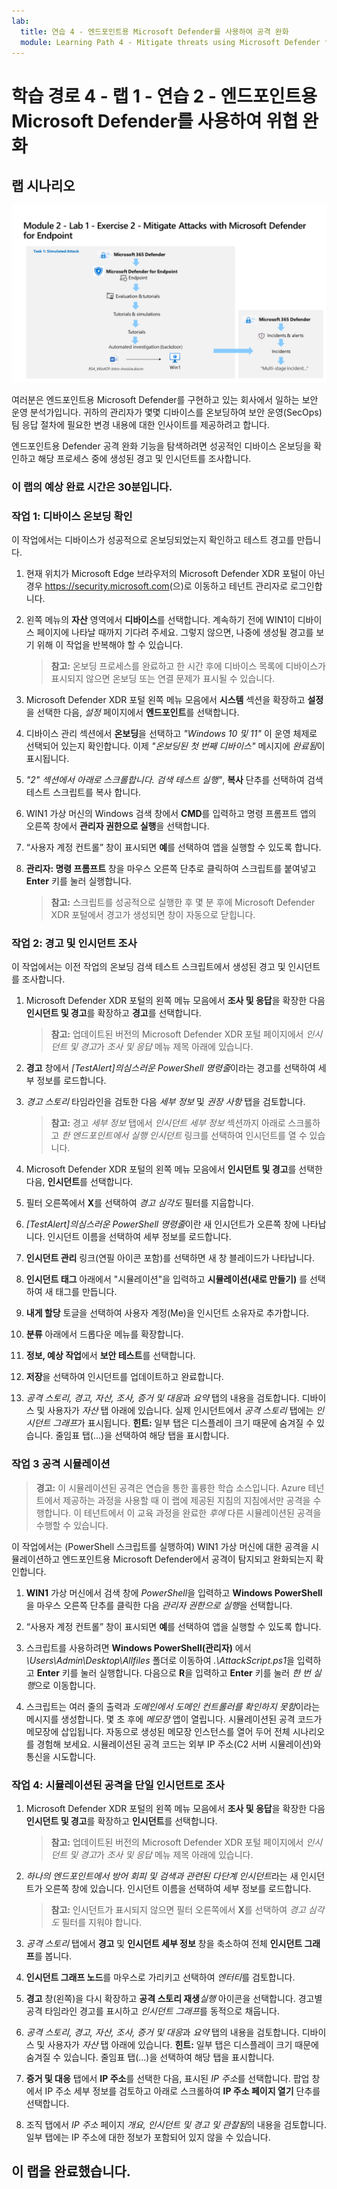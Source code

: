 ```yaml
---
lab:
  title: 연습 4 - 엔드포인트용 Microsoft Defender를 사용하여 공격 완화
  module: Learning Path 4 - Mitigate threats using Microsoft Defender for Endpoint
---
```


# 학습 경로 4 - 랩 1 - 연습 2 - 엔드포인트용 Microsoft Defender를 사용하여 위협 완화

## 랩 시나리오

![랩 개요입니다.](../Media/SC-200-Lab_Diagrams_Mod2_L1_Ex2_10_19.png)

여러분은 엔드포인트용 Microsoft Defender를 구현하고 있는 회사에서 일하는 보안 운영 분석가입니다. 귀하의 관리자가 몇몇 디바이스를 온보딩하여 보안 운영(SecOps) 팀 응답 절차에 필요한 변경 내용에 대한 인사이트를 제공하려고 합니다.

엔드포인트용 Defender 공격 완화 기능을 탐색하려면 성공적인 디바이스 온보딩을 확인하고 해당 프로세스 중에 생성된 경고 및 인시던트를 조사합니다.

### 이 랩의 예상 완료 시간은 30분입니다.

### 작업 1: 디바이스 온보딩 확인

이 작업에서는 디바이스가 성공적으로 온보딩되었는지 확인하고 테스트 경고를 만듭니다.

1. 현재 위치가 Microsoft Edge 브라우저의 Microsoft Defender XDR 포털이 아닌 경우 <https://security.microsoft.com>(으)로 이동하고 테넌트 관리자로 로그인합니다.

1. 왼쪽 메뉴의 **자산** 영역에서 **디바이스**를 선택합니다. 계속하기 전에 WIN1이 디바이스 페이지에 나타날 때까지 기다려 주세요. 그렇지 않으면, 나중에 생성될 경고를 보기 위해 이 작업을 반복해야 할 수 있습니다.

    >**참고:** 온보딩 프로세스를 완료하고 한 시간 후에 디바이스 목록에 디바이스가 표시되지 않으면 온보딩 또는 연결 문제가 표시될 수 있습니다.

1. Microsoft Defender XDR 포털 왼쪽 메뉴 모음에서 **시스템** 섹션을 확장하고 **설정**을 선택한 다음, *설정* 페이지에서 **엔드포인트**를 선택합니다.

1. 디바이스 관리 섹션에서 **온보딩**을 선택하고 *"Windows 10 및 11"* 이 운영 체제로 선택되어 있는지 확인합니다. 이제 *"온보딩된 첫 번째 디바이스"* 메시지에 *완료됨*이 표시됩니다.

1. *"2" 섹션에서 아래로 스크롤합니다. 검색 테스트 실행"*, **복사** 단추를 선택하여 검색 테스트 스크립트를 복사 합니다.  

1. WIN1 가상 머신의 Windows 검색 창에서 **CMD**를 입력하고 명령 프롬프트 앱의 오른쪽 창에서 **관리자 권한으로 실행**을 선택합니다.

1. “사용자 계정 컨트롤” 창이 표시되면 **예**를 선택하여 앱을 실행할 수 있도록 합니다. 

1. **관리자: 명령 프롬프트** 창을 마우스 오른쪽 단추로 클릭하여 스크립트를 붙여넣고 **Enter** 키를 눌러 실행합니다.

    >**참고:** 스크립트를 성공적으로 실행한 후 몇 분 후에 Microsoft Defender XDR 포털에서 경고가 생성되면 창이 자동으로 닫힙니다.

### 작업 2: 경고 및 인시던트 조사

이 작업에서는 이전 작업의 온보딩 검색 테스트 스크립트에서 생성된 경고 및 인시던트를 조사합니다.

1. Microsoft Defender XDR 포털의 왼쪽 메뉴 모음에서 **조사 및 응답**을 확장한 다음 **인시던트 및 경고**를 확장하고 **경고**를 선택합니다.

    >**참고:** 업데이트된 버전의 Microsoft Defender XDR 포털 페이지에서 *인시던트 및 경고*가 *조사 및 응답* 메뉴 제목 아래에 있습니다.

1. **경고** 창에서 *[TestAlert]의심스러운 PowerShell 명령줄*이라는 경고를 선택하여 세부 정보를 로드합니다.

1. *경고 스토리* 타임라인을 검토한 다음 *세부 정보* 및 *권장 사항* 탭을 검토합니다.

    >**참고:** 경고 *세부 정보* 탭에서 *인시던트 세부 정보* 섹션까지 아래로 스크롤하고 *한 엔드포인트에서 실행 인시던트* 링크를 선택하여 인시던트를 열 수 있습니다.

1. Microsoft Defender XDR 포털의 왼쪽 메뉴 모음에서 **인시던트 및 경고**를 선택한 다음, **인시던트**를 선택합니다.

1. 필터 오른쪽에서 **X**를 선택하여 *경고 심각도* 필터를 지웁합니다.

1. *[TestAlert]의심스러운 PowerShell 명령줄*이란 새 인시던트가 오른쪽 창에 나타납니다. 인시던트 이름을 선택하여 세부 정보를 로드합니다.

1. **인시던트 관리** 링크(연필 아이콘 포함)를 선택하면 새 창 블레이드가 나타납니다.

1. **인시던트 태그** 아래에서 "시뮬레이션"을 입력하고 **시뮬레이션(새로 만들기)** 를 선택하여 새 태그를 만듭니다.

1. **내게 할당** 토글을 선택하여 사용자 계정(Me)을 인시던트 소유자로 추가합니다.

1. **분류** 아래에서 드롭다운 메뉴를 확장합니다.

1. **정보, 예상 작업**에서 **보안 테스트**를 선택합니다.

1. **저장**을 선택하여 인시던트를 업데이트하고 완료합니다.

1. *공격 스토리, 경고, 자산, 조사, 증거 및 대응*과 *요약* 탭의 내용을 검토합니다. 디바이스 및 사용자가 *자산* 탭 아래에 있습니다. 실제 인시던트에서 *공격 스토리* 탭에는 *인시던트 그래프*가 표시됩니다. **힌트:** 일부 탭은 디스플레이 크기 때문에 숨겨질 수 있습니다. 줄임표 탭(...)을 선택하여 해당 탭을 표시합니다.

### 작업 3 공격 시뮬레이션

>**경고:** 이 시뮬레이션된 공격은 연습을 통한 훌륭한 학습 소스입니다. Azure 테넌트에서 제공하는 과정을 사용할 때 이 랩에 제공된 지침의 지침에서만 공격을 수행합니다.  이 테넌트에서 이 교육 과정을 완료한 *후에* 다른 시뮬레이션된 공격을 수행할 수 있습니다.

이 작업에서는 (PowerShell 스크립트를 실행하여) WIN1 가상 머신에 대한 공격을 시뮬레이션하고 엔드포인트용 Microsoft Defender에서 공격이 탐지되고 완화되는지 확인합니다.

1. **WIN1** 가상 머신에서 검색 창에 *PowerShell*을 입력하고 **Windows PowerShell**을 마우스 오른쪽 단추를 클릭한 다음 *관리자 권한으로 실행*을 선택합니다.

1. “사용자 계정 컨트롤” 창이 표시되면 **예**를 선택하여 앱을 실행할 수 있도록 합니다.

1. 스크립트를 사용하려면 **Windows PowerShell(관리자)** 에서 *\Users\Admin\Desktop\Allfiles* 폴더로 이동하여 *.\AttackScript.ps1*을 입력하고 **Enter** 키를 눌러 실행합니다. 다음으로 **R**을 입력하고 **Enter** 키를 눌러 *한 번 실행*으로 이동합니다.

1. 스크립트는 여러 줄의 출력과 *도메인에서 도메인 컨트롤러를 확인하지 못함*이라는 메시지를 생성합니다. 몇 초 후에 *메모장* 앱이 열립니다. 시뮬레이션된 공격 코드가 메모장에 삽입됩니다. 자동으로 생성된 메모장 인스턴스를 열어 두어 전체 시나리오를 경험해 보세요. 시뮬레이션된 공격 코드는 외부 IP 주소(C2 서버 시뮬레이션)와 통신을 시도합니다.

### 작업 4: 시뮬레이션된 공격을 단일 인시던트로 조사

1. Microsoft Defender XDR 포털의 왼쪽 메뉴 모음에서 **조사 및 응답**을 확장한 다음 **인시던트 및 경고**를 확장하고 **인시던트**를 선택합니다.

    >**참고:** 업데이트된 버전의 Microsoft Defender XDR 포털 페이지에서 *인시던트 및 경고*가 *조사 및 응답* 메뉴 제목 아래에 있습니다.

1. *하나의 엔드포인트에서 방어 회피 및 검색과 관련된 다단계 인시던트*라는 새 인시던트가 오른쪽 창에 있습니다. 인시던트 이름을 선택하여 세부 정보를 로드합니다.

    >**참고:** 인시던트가 표시되지 않으면 필터 오른쪽에서 **X**를 선택하여 *경고 심각도* 필터를 지워야 합니다.

1. *공격 스토리* 탭에서 **경고** 및 **인시던트 세부 정보** 창을 축소하여 전체 **인시던트 그래프**를 봅니다.

1. **인시던트 그래프 노드**를 마우스로 가리키고 선택하여 *엔터티*를 검토합니다.

1. **경고** 창(왼쪽)을 다시 확장하고 **공격 스토리 재생***실행* 아이콘을 선택합니다. 경고별 공격 타임라인 경고를 표시하고 *인시던트 그래프*를 동적으로 채웁니다.

1. *공격 스토리, 경고, 자산, 조사, 증거 및 대응*과 *요약* 탭의 내용을 검토합니다. 디바이스 및 사용자가 *자산* 탭 아래에 있습니다. **힌트:** 일부 탭은 디스플레이 크기 때문에 숨겨질 수 있습니다. 줄임표 탭(...)을 선택하여 해당 탭을 표시합니다.

1. **증거 및 대응** 탭에서 **IP 주소**를 선택한 다음, 표시된 *IP 주소*를 선택합니다. 팝업 창에서 IP 주소 세부 정보를 검토하고 아래로 스크롤하여 **IP 주소 페이지 열기** 단추를 선택합니다.

1. 조직 탭에서 *IP 주소* 페이지 *개요, 인시던트 및 경고 및 관찰됨*의 내용을 검토합니다. 일부 탭에는 IP 주소에 대한 정보가 포함되어 있지 않을 수 있습니다.

## 이 랩을 완료했습니다.
